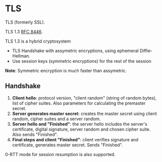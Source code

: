 # TLS

TLS (formerly SSL).

TLS 1.3 [RFC 8446](https://datatracker.ietf.org/doc/html/rfc8446).

TLS 1.3 is a hybrid cryptosystem

* TLS Handshake with assymetric encryptions, using ephemeral Diffie-Hellman.
* Use session keys (symmetric encryptions) for the rest of the session

**Note**: Symmetric encryption is much faster than assymetric.

## Handshake

1. **Client hello**: protocol version, "client random" (string of random bytes), list of cipher suites. Also parameters for calculating the premaster secret.
2. **Server generates master secret**: creates the master secret using client random, cipher suites and a server random.
3. **Server hello and "Finished"**: the server hello includes the server's certificate, digital signature, server random and chosen cipher suite. Also sends "Finished".
4. **Final steps and client "Finished"**: client verifies signature and certificate, generates master secret. Sends "Finished".

0-RTT mode for session resumption is also supported.

